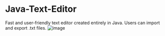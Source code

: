 # Java-Text-Editor
Fast and user-friendly text editor created entirely in Java. Users can import and export .txt files.
![image](https://user-images.githubusercontent.com/101059605/205456714-f66eec40-6eee-47c4-80d6-cb0a734eb149.png)
